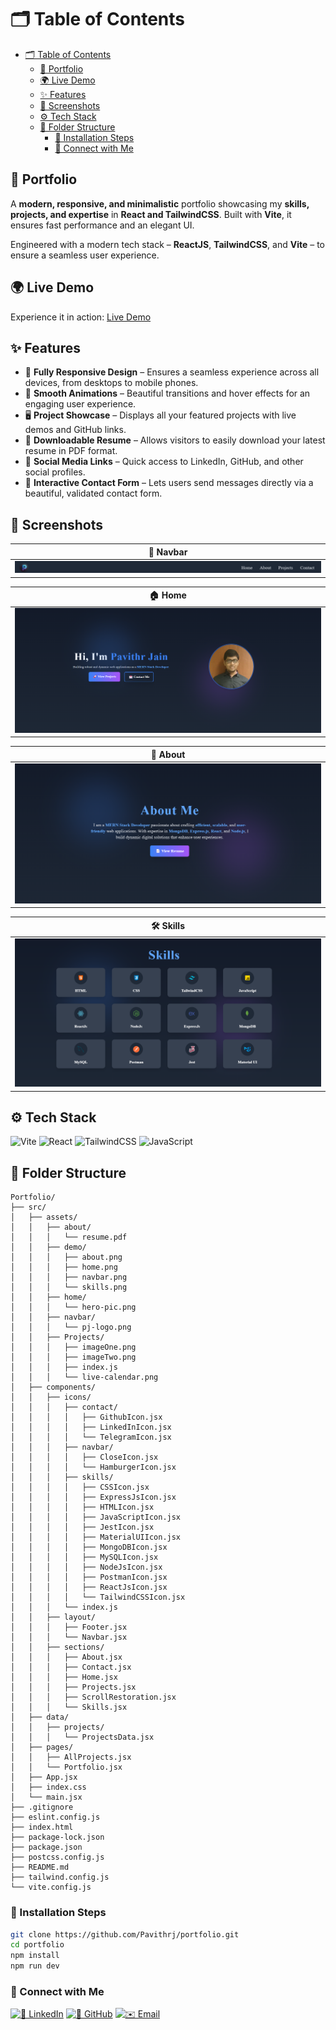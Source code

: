 # 🗂️ Table of Contents

- [🗂️ Table of Contents](#️-table-of-contents)
  - [📌 Portfolio](#-portfolio)
  - [🌍 Live Demo](#-live-demo)
  - [✨ Features](#-features)
  - [📸 Screenshots](#-screenshots)
  - [⚙️ Tech Stack](#️-tech-stack)
  - [📂 Folder Structure](#-folder-structure)
    - [🧰 Installation Steps](#-installation-steps)
    - [🔗 Connect with Me](#-connect-with-me)

## 📌 Portfolio

A **modern, responsive, and minimalistic** portfolio showcasing my **skills, projects, and expertise** in **React and TailwindCSS**. Built with **Vite**, it ensures fast performance and an elegant UI.

Engineered with a modern tech stack – **ReactJS**, **TailwindCSS**, and **Vite** – to ensure a seamless user experience.

## 🌍 Live Demo

Experience it in action: [Live Demo](https://pavithrj.github.io/portfolio)

## ✨ Features

- 📱 **Fully Responsive Design** – Ensures a seamless experience across all devices, from desktops to mobile phones.
- 🎨 **Smooth Animations** – Beautiful transitions and hover effects for an engaging user experience.
- 🖥️ **Project Showcase** – Displays all your featured projects with live demos and GitHub links.
- 📄 **Downloadable Resume** – Allows visitors to easily download your latest resume in PDF format.
- 🔗 **Social Media Links** – Quick access to LinkedIn, GitHub, and other social profiles.
- 💬 **Interactive Contact Form** – Lets users send messages directly via a beautiful, validated contact form.

## 📸 Screenshots

| 🧭 Navbar |
|-|
| ![Navbar](./src/assets/demo/Navbar.png) |

| 🏠 Home |
|-|
| ![Home](./src/assets/demo/Home.png) |

| 👤 About |
|-|
| ![About](./src/assets/demo/About.png) |

| 🛠️ Skills |
|-|
| ![Skills](./src/assets/demo/Skills.png) |

<!--

| 📂 Projects |
|-|
| ![Projects](./src/assets/demo/projects.png) |

| 📞 Contact |
|-|
| ![Contact](./src/assets/demo/contact.png) |

| 🔚 Footer |
|-|
| ![Footer](./src/assets/demo/footer.png) |

-->

## ⚙️ Tech Stack

![Vite](https://img.shields.io/badge/Vite-563D7C?style=for-the-badge&logo=vite&logoColor=white)
![React](https://img.shields.io/badge/React-20232A?style=for-the-badge&logo=react&logoColor=61DAFB)
![TailwindCSS](https://img.shields.io/badge/TailwindCSS-0EA5E9?style=for-the-badge&logo=tailwind-css&logoColor=white)
![JavaScript](https://img.shields.io/badge/JavaScript-F7DF1E?style=for-the-badge&logo=javascript&logoColor=black)


## 📂 Folder Structure

```
Portfolio/
├── src/
│   ├── assets/
│   │   ├── about/
│   │   │   └── resume.pdf
│   │   ├── demo/
│   │   │   ├── about.png
│   │   │   ├── home.png
│   │   │   ├── navbar.png
│   │   │   └── skills.png
│   │   ├── home/
│   │   │   └── hero-pic.png
│   │   ├── navbar/
│   │   │   └── pj-logo.png
│   │   ├── Projects/
│   │   │   ├── imageOne.png
│   │   │   ├── imageTwo.png
│   │   │   ├── index.js
│   │   │   └── live-calendar.png
│   ├── components/
│   │   ├── icons/
│   │   │   ├── contact/
│   │   │   │   ├── GithubIcon.jsx
│   │   │   │   ├── LinkedInIcon.jsx
│   │   │   │   └── TelegramIcon.jsx
│   │   │   ├── navbar/
│   │   │   │   ├── CloseIcon.jsx
│   │   │   │   └── HamburgerIcon.jsx
│   │   │   ├── skills/
│   │   │   │   ├── CSSIcon.jsx
│   │   │   │   ├── ExpressJsIcon.jsx
│   │   │   │   ├── HTMLIcon.jsx
│   │   │   │   ├── JavaScriptIcon.jsx
│   │   │   │   ├── JestIcon.jsx
│   │   │   │   ├── MaterialUIIcon.jsx
│   │   │   │   ├── MongoDBIcon.jsx
│   │   │   │   ├── MySQLIcon.jsx
│   │   │   │   ├── NodeJsIcon.jsx
│   │   │   │   ├── PostmanIcon.jsx
│   │   │   │   ├── ReactJsIcon.jsx
│   │   │   │   └── TailwindCSSIcon.jsx
│   │   │   └── index.js
│   │   ├── layout/
│   │   │   ├── Footer.jsx
│   │   │   └── Navbar.jsx
│   │   ├── sections/
│   │   │   ├── About.jsx
│   │   │   ├── Contact.jsx
│   │   │   ├── Home.jsx
│   │   │   ├── Projects.jsx
│   │   │   ├── ScrollRestoration.jsx
│   │   │   └── Skills.jsx
│   ├── data/
│   │   ├── projects/
│   │   │   └── ProjectsData.jsx
│   ├── pages/
│   │   ├── AllProjects.jsx
│   │   └── Portfolio.jsx
│   ├── App.jsx
│   ├── index.css
│   └── main.jsx
├── .gitignore
├── eslint.config.js
├── index.html
├── package-lock.json
├── package.json
├── postcss.config.js
├── README.md
├── tailwind.config.js
└── vite.config.js
```

### 🧰 Installation Steps

```bash
git clone https://github.com/Pavithrj/portfolio.git
cd portfolio
npm install
npm run dev
```

### 🔗 Connect with Me

[![💼 LinkedIn](https://img.shields.io/badge/-LinkedIn-blue?style=for-the-badge&logo=linkedin)](https://linkedin.com/in/pavithr-jain)
[![🐙 GitHub](https://img.shields.io/badge/-GitHub-gray?style=for-the-badge&logo=github)](https://github.com/Pavithrj)
[![✉️ Email](https://img.shields.io/badge/-Email-red?style=for-the-badge&logo=gmail)](mailto:pavithrjain19@example.com)